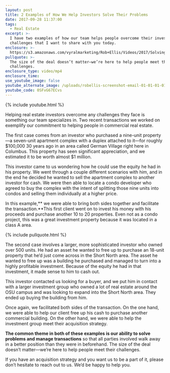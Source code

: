 ```yaml
---
layout: post
title: 2 Examples of How We Help Investors Solve Their Problems
date: 2017-09-28 11:37:00
tags:
  - Real Estate
excerpt: >-
  I have two examples of how our team helps people overcome their investment
  challenges that I want to share with you today.
enclosure: >-
  https://s3.amazonaws.com/vyralmarketing/Rob+Ellis/Videos/2017/Solving+Investment+Issues+-+Central+Ohio+Real+Estate+Agent.mp4
pullquote: >-
  The size of the deal doesn’t matter—we’re here to help people meet their
  challenges.
enclosure_type: video/mp4
enclosure_time:
use_youtube_image: false
youtube_alternate_image: /uploads/robellis-screenshot-email-01-01-01-01-01-01-01-01-01-01-01-01.jpg
youtube_code: 0SFvG67ECvs
---
```



{% include youtube.html %}

Helping real estate investors overcome any challenges they face is something our team specializes in. Two recent transactions we worked on exemplify our commitment to helping people in commercial real estate.

The first case comes from an investor who purchased a nine-unit property—a seven-unit apartment complex with a duplex attached to it—for roughly $100,000 30 years ago in an area called German Village right here in Columbus. This property has seen significant appreciation, and we estimated it to be worth almost $1 million.

This investor came to us wondering how he could use the equity he had in his property. We went through a couple different scenarios with him, and in the end he decided he wanted to sell the apartment complex to another investor for cash. We were then able to locate a condo developer who agreed to buy the complex with the intent of splitting those nine units into condos and selling them individually at a higher price.

In this example,\*\* we were able to bring both sides together and facilitate the transaction.\*\*This first client went on to invest his money with his proceeds and purchase another 10 to 20 properties. Even not as a condo project, this was a great investment property because it was located in a class A area.

{% include pullquote.html %}

The second case involves a larger, more sophisticated investor who owned over 500 units. He had an asset he wanted to free up to purchase an 18-unit property that he’d just come across in the Short North area. The asset he wanted to free up was a building he purchased and managed to turn into a highly profitable investment. Because of the equity he had in that investment, it made sense to him to cash out.

This investor contacted us looking for a buyer, and we put him in contact with a larger investment group who owned a lot of real estate around the OSU campus and was looking to expand into the Short North area. They ended up buying the building from him.

Once again, we facilitated both sides of the transaction. On the one hand, we were able to help our client free up his cash to purchase another commercial building. On the other hand, we were able to help the investment group meet their acquisition strategy.

**The common theme in both of these examples is our ability to solve problems and manage transactions** so that all parties involved walk away in a better position than they were in beforehand. The size of the deal doesn’t matter—we’re here to help people meet their challenges.

If you have an acquisition strategy and you want us to be a part of it, please don’t hesitate to reach out to us. We’d be happy to help you.